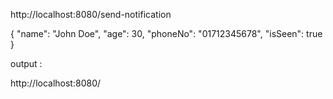 http://localhost:8080/send-notification

{
  "name": "John Doe",
  "age": 30,
  "phoneNo": "01712345678",
  "isSeen": true
}


output : 

http://localhost:8080/
